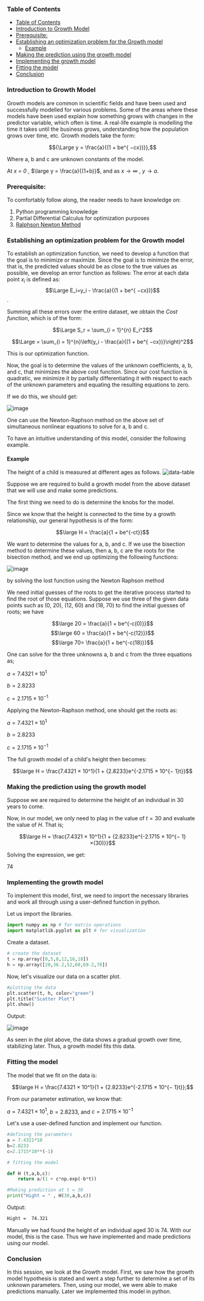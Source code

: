 
### Table of Contents
- [Table of Contents](#table-of-contents)
- [Introduction to Growth Model](#introduction-to-growth-model)
- [Prerequisite:](#prerequisite)
- [Establishing an optimization problem for the Growth model](#establishing-an-optimization-problem-for-the-growth-model)
  - [Example](#example)
- [Making the prediction using the growth model](#making-the-prediction-using-the-growth-model)
- [Implementing the growth model](#implementing-the-growth-model)
- [Fitting the model](#fitting-the-model)
- [Conclusion](#conclusion)

### Introduction to Growth Model
Growth models are common in scientific fields and have been used and successfully modelled for various problems. Some of the areas where these models have been used explain how something grows with changes in the predictor variable, which often is time. A real-life example is modelling the time it takes until the business grows, understanding how the population grows over time, etc. Growth models take the form:

$${\Large y = \frac{a}{(1 + be^{ −cx})}},$$

Where a, b and c are unknown constants of the model. 

At *x = 0* , $\large y = \frac{a}{(1+b)}$, and as $x → ∞$ , $y → a$.

### Prerequisite:
To comfortably follow along, the reader needs to have knowledge on:
1. Python programming knowledge
2. Partial Differential Calculus for optimization purposes
3. [Ralphson Newton Method](https://brilliant.org/wiki/newton-raphson-method)

### Establishing an optimization problem for the Growth model
To establish an optimization function, we need to develop a function that the goal is to minimize or maximize. Since the goal is to minimize the error, that is, the predicted values should be as close to the true values as possible, we develop an error function as follows: The error at each data point $x_i$ is defined as:
$$\Large E_i=y_i - \frac{a}{(1 + be^{ −cx})}$$.

Summing all these errors over the entire dataset, we obtain the *Cost function*, which is of the form:

$$\Large S_r = \sum_{i = 1}^{n} E_i^2$$

$$\Large = \sum_{i = 1}^{n}\left(y_i - \frac{a}{(1 + be^{ −cx})}\right)^2$$

This is our optimization function.

Now, the goal is to determine the values of the unknown coefficients, a, b, and c, that minimizes the above cost function. Since our cost function is quadratic, we minimize it by partially differentiating it with respect to each of the unknown parameters and equating the resulting equations to zero.

If we do this, we should get:

![image](engineering-education/growth-model-in-python/partial-derivatives.png)

One can use the Newton-Raphson method on the above set of simultaneous nonlinear equations to solve for a, b and c.

To have an intuitive understanding of this model, consider the following example.

#### Example
The height of a child is measured at different ages as follows.
![data-table](engineering-education/growth-model-in-python/data-table.png)

Suppose we are required to build a growth model from the above dataset that we will use and make some predictions.

The first thing we need to do is determine the knobs for the model.

Since we know that the height is connected to the time by a growth relationship, our general hypothesis is of the form:

$$\large H = \frac{a}{1 + be^{-ct}}$$

We want to determine the values for a, b, and c. If we use the bisection method to determine these values, then a, b, c are the roots for the bisection method, and we end up optimizing the following functions:

![image](engineering-education/growth-model-in-python/optimize.png)

by solving the lost function using the Newton Raphson method

We need initial guesses of the roots to get the iterative process started to find the root of
those equations. Suppose we use three of the given data points such as (0, 20), (12,
60) and (18, 70) to find the initial guesses of roots; we have

$$\large 20 = \frac{a}{1 + be^{-c(0)}}$$
$$\large 60 = \frac{a}{1 + be^{-c(12)}}$$
$$\large 70= \frac{a}{1 + be^{-c(18)}}$$

One can solve for the three unknowns a, b and c from the three equations as;

$a = 7.4321 × 10^1$

$b = 2.8233$

$c = 2.1715 × 10^{− 1}$

Applying the Newton-Raphson method, one should get the roots as:

$a = 7.4321 × 10^1$

$b = 2.8233$

$c = 2.1715 × 10^{− 1}$

The full growth model of a child's height then becomes:

$$\large H = \frac{7.4321 × 10^1}{1 + {2.8233}e^{-2.1715 × 10^{− 1}t}}$$

### Making the prediction using the growth model
Suppose we are required to determine the height of an individual in 30 years to come.

Now, in our model, we only need to plag in the value of $t = 30$ and evaluate the value of *H*. That is;

$$\large H = \frac{7.4321 × 10^1}{1 + {2.8233}e^{-2.1715 × 10^{− 1}×(30)}}$$

Solving the expression, we get:

74

### Implementing the growth model
To implement this model, first, we need to import the necessary libraries and work all through using a user-defined function in python.

Let us import the libraries.

```python
import numpy as np # for matrix operations
import matplotlib.pyplot as plt # for visualization

```
Create a dataset.

```python
# create the dataset
t = np.array([0,5,8,12,16,18])
h = np.array([20,36.2,52,60,69.2,70])

```

Now, let's visualize our data on a scatter plot.
```python
#plotting the data
plt.scatter(t, h, color="green")
plt.title("Scatter Plot")
plt.show()

```
Output:

![image](engineering-education/growth-model-in-python/growth-curve.png)

As seen in the plot above, the data shows a gradual growth over time, stabilizing later. Thus, a growth model fits this data.

### Fitting the model
The model that we fit on the data is:

$$\large H = \frac{7.4321 × 10^1}{1 + {2.8233}e^{-2.1715 × 10^{− 1}t}};$$

From our parameter estimation, we know that:

$a = 7.4321 × 10^1$, 
$b=2.8233$, and 
$c=2.1715 × 10^{− 1}$

Let's use a user-defined function and implement our function.

```python
#defining the parameters
a = 7.4321*10
b=2.8233
c=2.1715*10**(-1)

# fitting the model

def H (t,a,b,c):
    return a/(1 + c*np.exp(-b*t))

#Making prediction at t = 30
print("Hight = " , H(30,a,b,c))

```
Output:
```bash
Hight =  74.321

```
Manually we had found the height of an individual aged 30 is 74. With our model, this is the case. Thus we have implemented and made predictions using our model.

### Conclusion
In this session, we look at the Growth model. First, we saw how the growth model hypothesis is stated and went a step further to determine a set of its unknown parameters. Then, using our model, we were able to make predictions manually. Later we implemented this model in python.
